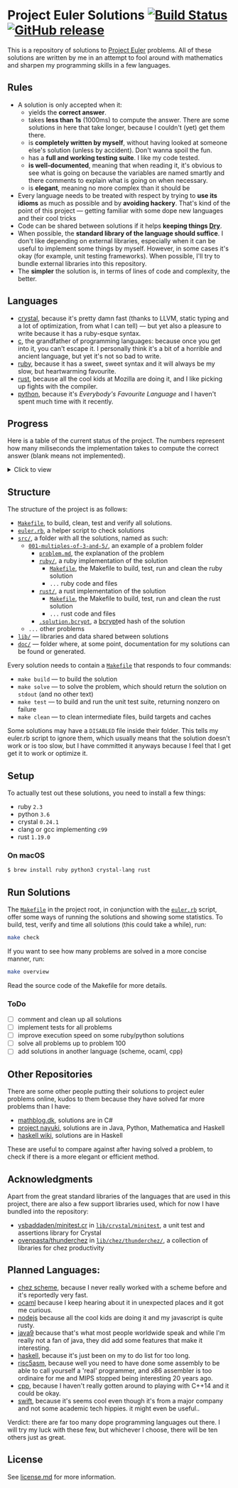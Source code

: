 # Project Euler Solutions [![Build Status](https://travis-ci.org/xfbs/euler.svg?branch=master)](https://travis-ci.org/xfbs/euler) [![GitHub release](https://img.shields.io/github/tag/xfbs/euler.svg)]()

This is a repository of solutions to [Project Euler](https://projecteuler.net/)
problems. All of these solutions are written by me in an attempt to fool around
with mathematics and sharpen my programming skills in a few languages.

## Rules

  - A solution is only accepted when it:
      - yields the **correct answer**.
      - takes **less than 1s** (1000ms) to compute the answer. There are some
        solutions in here that take longer, because I couldn't (yet) get them
        there.
      - is **completely written by myself**, without having looked at someone
        else's solution (unless by accident). Don't wanna spoil the fun.
      - has a **full and working testing suite**. I like my code tested.
      - **is well-documented**, meaning that when reading it, it's obvious to
        see what is going on because the variables are named smartly and there
        comments to explain what is going on when necessary.
      - is **elegant**, meaning no more complex than it should be
  - Every language needs to be treated with respect by trying to **use its
    idioms** as much as possible and by **avoiding hackery**. That's kind of the
    point of this project — getting familiar with some dope new languages and
    their cool tricks
  - Code can be shared between solutions if it helps **keeping things 
    [Dry](http://wiki.c2.com/?DontRepeatYourself)**.
  - When possible, the **standard library of the language should suffice**. I
    don't like depending on external libraries, especially when it can be useful
    to implement some things by myself. However, in some cases it's okay (for 
    example, unit testing frameworks). When possible, I'll try to bundle
    external libraries into this repository.
  - The **simpler** the solution is, in terms of lines of code and complexity,
    the better.

## Languages

  - [crystal](https://crystal-lang.org/), because it's pretty damn fast (thanks
    to LLVM, static typing and a lot of optimization, from what I can tell) — 
    but yet also a pleasure to write because it has a ruby-esque syntax.
  - [c](https://en.wikipedia.org/wiki/C_(programming_language)), the grandfather
    of programming languages: because once you get into it, you can't escape it.
    I personally think it's a bit of a horrible and ancient language, but yet
    it's not so bad to write.
  - [ruby](https://www.ruby-lang.org), because it has a sweet, sweet syntax and
    it will always be my slow, but heartwarming favourite.
  - [rust](https://rust-lang.org), because all the cool kids at Mozilla are
    doing it, and I like picking up fights with the compiler.
  - [python](https://python.org), because it's *Everybody's Favourite Language*
    and I haven't spent much time with it recently.

## Progress

Here is a table of the current status of the project. The numbers represent how
many miliseconds the implementation takes to compute the correct answer (blank
means not implemented). 

<details>
  <summary>Click to view</summary>

| problem | crystal |   c | ruby | rust | python | *avg* |
| ------- | ------- | --- | ---- | ---- | ------ | ----- |
| [`001`](https://projecteuler.net/problem=001) | 20ms | 10ms | 68ms | 12ms | 54ms | 32ms |
| [`002`](https://projecteuler.net/problem=002) | 20ms | 12ms | 86ms | 14ms | 48ms | 36ms |
| [`003`](https://projecteuler.net/problem=003) | 22ms | 16ms | 88ms | 18ms | 60ms | 40ms |
| [`004`](https://projecteuler.net/problem=004) | 74ms | 24ms | 114ms | 20ms | 62ms | 58ms |
| [`005`](https://projecteuler.net/problem=005) | 20ms | 14ms | 68ms | 12ms | 50ms | 32ms |
| [`006`](https://projecteuler.net/problem=006) | 16ms | 10ms | 66ms | 12ms | 60ms | 32ms |
| [`007`](https://projecteuler.net/problem=007) | 30ms | 20ms | 160ms | 22ms | 202ms | 86ms |
| [`008`](https://projecteuler.net/problem=008) | 18ms | 16ms | 64ms | 16ms | 50ms | 32ms |
| [`009`](https://projecteuler.net/problem=009) | 18ms | 12ms | 68ms | 12ms | 86ms | 39ms |
| [`010`](https://projecteuler.net/problem=010) | 146ms | 300ms | 350ms | 28ms | 486ms | 262ms |
| [`011`](https://projecteuler.net/problem=011) | 16ms | 16ms | 68ms | 12ms | 50ms | 32ms |
| [`012`](https://projecteuler.net/problem=012) | 76ms | 56ms | 642ms | 46ms | 998ms | 363ms |
| [`013`](https://projecteuler.net/problem=013) | 18ms | 16ms | 70ms | 14ms | 56ms | 34ms |
| [`014`](https://projecteuler.net/problem=014) | 544ms | 70ms | 1388ms | 44ms | 2054ms | 820ms |
| [`015`](https://projecteuler.net/problem=015) | 18ms | 18ms | 74ms | 14ms | 50ms | 34ms |
| [`016`](https://projecteuler.net/problem=016) | 18ms | 20ms | 68ms | 20ms | 54ms | 36ms |
| [`017`](https://projecteuler.net/problem=017) | 56ms | 12ms | 154ms | 18ms | 66ms | 61ms |
| [`018`](https://projecteuler.net/problem=018) | 20ms | 16ms | 66ms | 12ms | 54ms | 33ms |
| [`019`](https://projecteuler.net/problem=019) | 20ms | 12ms | 76ms | 16ms |      | 31ms |
| [`020`](https://projecteuler.net/problem=020) | 20ms | 20ms | 66ms | 14ms | 52ms | 34ms |
| [`021`](https://projecteuler.net/problem=021) | 80ms | 26ms | 450ms | 26ms |      | 145ms |
| [`022`](https://projecteuler.net/problem=022) | 34ms | 22ms | 88ms |      |      | 48ms |
| [`023`](https://projecteuler.net/problem=023) | 594ms | 156ms |      |      |      | 375ms |
| [`024`](https://projecteuler.net/problem=024) | 20ms |      | 68ms | 14ms |      | 34ms |
| [`025`](https://projecteuler.net/problem=025) | 16ms | 16ms | 84ms | 14ms | 52ms | 36ms |
| [`026`](https://projecteuler.net/problem=026) | 56ms |      | 158ms |      |      | 107ms |
| [`027`](https://projecteuler.net/problem=027) | 224ms | 76ms |      |      |      | 150ms |
| [`028`](https://projecteuler.net/problem=028) | 20ms | 10ms | 80ms |      |      | 36ms |
| [`029`](https://projecteuler.net/problem=029) | 158ms | 14ms | 102ms |      |      | 91ms |
| [`030`](https://projecteuler.net/problem=030) | 32ms | 30ms | 94ms |      |      | 52ms |
| [`031`](https://projecteuler.net/problem=031) | 40ms |      | 114ms |      |      | 77ms |
| [`032`](https://projecteuler.net/problem=032) | 300ms | 772ms |      |      |      | 536ms |
| [`033`](https://projecteuler.net/problem=033) | 18ms |      | 74ms |      |      | 46ms |
| [`034`](https://projecteuler.net/problem=034) | 58ms | 414ms | 170ms |      |      | 214ms |
| [`035`](https://projecteuler.net/problem=035) | 644ms | 132ms |      |      |      | 388ms |
| [`036`](https://projecteuler.net/problem=036) | 20ms | 156ms | 74ms |      |      | 83ms |
| [`037`](https://projecteuler.net/problem=037) | 176ms | 90ms |      |      |      | 133ms |
| [`038`](https://projecteuler.net/problem=038) | 78ms |      | 174ms |      |      | 126ms |
| [`039`](https://projecteuler.net/problem=039) | 18ms |      | 106ms | 18ms |      | 47ms |
| [`040`](https://projecteuler.net/problem=040) | 18ms | 12ms | 66ms | 14ms | 50ms | 32ms |
| [`041`](https://projecteuler.net/problem=041) | 472ms | 208ms |      |      |      | 340ms |
| [`042`](https://projecteuler.net/problem=042) | 28ms |      | 88ms |      |      | 58ms |
| [`043`](https://projecteuler.net/problem=043) | 22ms | 14ms | 68ms |      |      | 34ms |
| [`044`](https://projecteuler.net/problem=044) | 100ms | 44ms | 602ms |      |      | 248ms |
| [`045`](https://projecteuler.net/problem=045) | 20ms | 14ms | 84ms | 16ms | 108ms | 48ms |
| [`046`](https://projecteuler.net/problem=046) | 38ms | 14ms | 276ms |      |      | 109ms |
| [`048`](https://projecteuler.net/problem=048) | 66ms | 18ms | 86ms | 36ms | 56ms | 52ms |
| [`049`](https://projecteuler.net/problem=049) | 240ms | 220ms |      |      |      | 230ms |
| [`050`](https://projecteuler.net/problem=050) | 16ms | 12ms |      |      |      | 14ms |
| [`052`](https://projecteuler.net/problem=052) | 124ms | 58ms | 262ms |      |      | 148ms |
| *average* | 98ms | 74ms | 170ms | 19ms | 211ms | 114ms |
| *count* | 50 | 43 | 42 | 27 | 23 | 185 |

</details>

## Structure

The structure of the project is as follows:
  - [`Makefile`](Makefile), to build, clean, test and verify all solutions.
  - [`euler.rb`](euler.rb), a helper script to check solutions
  - [`src/`](src/), a folder with all the solutions, named as such:
      - [`001-multiples-of-3-and-5/`](src/001-multiples-of-3-and-5), an example 
        of a problem folder
          - [`problem.md`](src/001-multiples-of-3-and-5/problem.md), the
            explanation of the problem
          - [`ruby/`](src/001-multiples-of-3-and-5/ruby/), a ruby implementation
            of the solution
              - [`Makefile`](src/001-multiples-of-3-and-5/ruby/Makefile), the
                Makefile to build, test, run and clean the ruby solution
              - `...` ruby code and files
          - [`rust/`](src/001-multiples-of-3-and-5/rust), a rust implementation of the solution
              - [`Makefile`](src/001-multiples-of-3-and-5/rust/Makefile), the
                Makefile to build, test, run and clean the rust solution
              - `...` rust code and files
          - [`.solution.bcrypt`](src/001-multiples-of-3-and-5/.solution.bcrypt),
            a [bcrypt](https://en.wikipedia.org/wiki/Bcrypt)ed hash of the
            solution
      - `...` other problems
  - [`lib/`](lib/) — libraries and data shared between solutions
  - [`doc/`](doc/) — folder where, at some point, documentation for my solutions
    can be found or generated.

Every solution needs to contain a
[`Makefile`](src/001-multiples-of-3-and-5/ruby/Makefile) that responds to four
commands:
  - `make build` — to build the solution
  - `make solve` — to solve the problem, which should return the solution on
    `stdout` (and no other text)
  - `make test` — to build and run the unit test suite, returning nonzero on
    failure
  - `make clean` — to clean intermediate files, build targets and caches

Some solutions may have a `DISABLED` file inside their folder. This tells my
euler.rb script to ignore them, which usually means that the solution doesn't
work or is too slow, but I have committed it anyways because I feel that I get
get it to work or optimize it.

## Setup

To actually test out these solutions, you need to install a few things: 

  - ruby `2.3`
  - python `3.6`
  - crystal `0.24.1`
  - clang or gcc implementing `c99`
  - rust `1.19.0`

### On macOS

```bash
$ brew install ruby python3 crystal-lang rust
```

## Run Solutions

The [`Makefile`](Makefile) in the project root, in conjunction with the 
[`euler.rb`](euler.rb) script, offer some ways of running the solutions and
showing some statistics. To build, test, verify and time all solutions (this
could take a while), run:

```bash
make check
```

If you want to see how many problems are solved in a more concise manner, run:

```bash
make overview
```

Read the source code of the Makefile for more details.

### ToDo

  - [ ] comment and clean up all solutions
  - [ ] implement tests for all problems
  - [ ] improve execution speed on some ruby/python solutions
  - [ ] solve all problems up to problem 100
  - [ ] add solutions in another language (scheme, ocaml, cpp)

## Other Repositories

There are some other people putting their solutions to project euler problems
online, kudos to them because they have solved far more problems than I have:

  - [mathblog.dk](http://www.mathblog.dk/project-euler-solutions/), solutions
    are in C#
  - [project nayuki](https://www.nayuki.io/page/project-euler-solutions),
    solutions are in Java, Python, Mathematica and Haskell
  - [haskell wiki](https://wiki.haskell.org/Euler_problems), solutions are in
    Haskell

These are useful to compare against after having solved a problem, to check if
there is a more elegant or efficient method.

## Acknowledgments

Apart from the great standard libraries of the languages that are used in this
project, there are also a few support libraries used, which for now I have
bundled into the repository:

  - [ysbaddaden/minitest.cr](https://github.com/ysbaddaden/minitest.cr) in
    [`lib/crystal/minitest`](lib/crystal/minitest/), a unit test and assertions
    library for Crystal
  - [ovenpasta/thunderchez](https://github.com/ovenpasta/thunderchez) in
    [`lib/chez/thunderchez/`](lib/chez/thunderchez/), a collection of libraries
    for chez productivity

## Planned Languages:

  - [chez scheme](https://github.com/cisco/ChezScheme), because I never really
    worked with a scheme before and it's reportedly very fast.
  - [ocaml](https://github.com/ocaml/ocaml) because I keep hearing about it in
    unexpected places and it got me curious.
  - [nodejs](https://github.com/nodejs/node) because all the cool kids are doing
    it and my javascript is quite rusty.
  - [java9](https://www.oracle.com/java/java9.html) because that's what most
    people worldwide speak and while I'm really not a fan of java, they did add
    some features that make it interesting.
  - [haskell](https://www.haskell.org), because it's just been on my to do list
    for too long.
  - [risc5asm](https://rv8.io), because well you need to have done some assembly
    to be able to call yourself a 'real' programmer, and x86 assembler is too
    ordinaire for me and MIPS stopped being interesting 20 years ago.
  - [cpp](http://clang.org), because I haven't really gotten around to playing
    with C++14 and it could be okay.
  - [swift](https://github.com/apple/swift), because it's seems cool even though
    it's from a major company and not some academic tech hippies. it might even
    be useful..

Verdict: there are far too many dope programming languages out there. I will try
my luck with these few, but whichever I choose, there will be ten others just as
great.

## License

See [license.md](license.md) for more information. 
